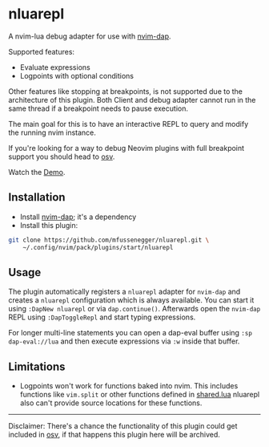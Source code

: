 # nluarepl

A nvim-lua debug adapter for use with [nvim-dap][nvim-dap].

Supported features:

- Evaluate expressions
- Logpoints with optional conditions

Other features like stopping at breakpoints, is not supported due to the
architecture of this plugin. Both Client and debug adapter cannot run in the
same thread if a breakpoint needs to pause execution.

The main goal for this is to have an interactive REPL to query and modify the
running nvim instance.

If you're looking for a way to debug Neovim plugins with full breakpoint
support you should head to [osv][osv].

Watch the [Demo][demo].

## Installation

- Install [nvim-dap][nvim-dap]; it's a dependency
- Install this plugin:

```bash
git clone https://github.com/mfussenegger/nluarepl.git \
    ~/.config/nvim/pack/plugins/start/nluarepl
```

## Usage

The plugin automatically registers a `nluarepl` adapter for `nvim-dap` and
creates a `nluarepl` configuration which is always available. You can start it
using `:DapNew nluarepl` or via `dap.continue()`. Afterwards open the
`nvim-dap` REPL using `:DapToggleRepl` and start typing expressions.

For longer multi-line statements you can open a dap-eval buffer using `:sp
dap-eval://lua` and then execute expressions via `:w` inside that buffer.


## Limitations

- Logpoints won't work for functions baked into nvim. This includes functions
  like `vim.split` or other functions defined in [shared.lua][shared.lua]
  nluarepl also can't provide source locations for these functions.

---

Disclaimer: There's a chance the functionality of this plugin could get
included in [osv][osv], if that happens this plugin here will be archived.

[osv]: https://github.com/jbyuki/one-small-step-for-vimkind
[nvim-dap]: https://github.com/mfussenegger/nvim-dap
[demo]: https://zignar.net/assets/files/c6144a41526e81b82d9cac39901782a4140d3f14adec3c8b8061cb1028e700ff.webm
[shared.lua]: https://github.com/neovim/neovim/blob/master/runtime/lua/vim/shared.lua
